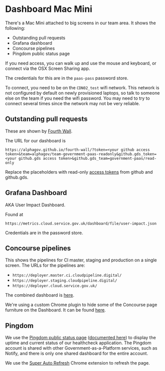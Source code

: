 # Dashboard Mac Mini

There's a Mac Mini attached to big screens in our team area. It shows the
following:

* Outstanding pull requests
* Grafana dashboard
* Concourse pipelines
* Pingdom public status page

If you need access, you can walk up and use the mouse and keyboard, or connect via the OSX Screen Sharing app.

The credentials for this are in the `paas-pass` password store.

To connect, you need to be on the `CDN02_test` wifi network. This network is not configured by default on newly provisioned laptops, so talk to someone else on the team if you need the wifi password. You may need to try to connect several times since the network may not be very reliable.

## Outstanding pull requests

These are shown by [Fourth Wall](https://github.com/alphagov/fourth-wall).

The URL for our dashboard is
```
https://alphagov.github.io/fourth-wall/?token=<your github access token>&team=alphagov/team-government-paas-readonly&github.gds_token=<your github.gds access token>&github.gds_team=government-paas/read-only
```

Replace the placeholders with read-only [access tokens](https://github.com/blog/1509-personal-api-tokens) from github and github.gds.

## Grafana Dashboard

AKA User Impact Dashboard.

Found at
```
https://metrics.cloud.service.gov.uk/dashboard/file/user-impact.json
```

Credentials are in the password store.

## Concourse pipelines

This shows the pipelines for CI master, staging and production on a single screen. The URLs for the pipelines are:

* `https://deployer.master.ci.cloudpipeline.digital/`
* `https://deployer.staging.cloudpipeline.digital/`
* `https://deployer.cloud.service.gov.uk/`

The combined dashboard is
[here](http://dsingleton.github.io/frame-splits/index.html?title=&layout=3row&url%5B%5D=https%3A%2F%2Fdeployer.master.ci.cloudpipeline.digital%2F&url%5B%5D=https%3A%2F%2Fdeployer.staging.cloudpipeline.digital%2F&url%5B%5D=https%3A%2F%2Fdeployer.cloud.service.gov.uk%2F).

We're using a custom Chrome plugin to hide some of the Concourse page furniture
on the Dashboard. It can be found
[here](https://github.com/alphagov/paas-cf/tree/master/misc/chrome_plugins/clean_concourse_pipeline).

## Pingdom

We use the [Pingdom public status page](http://stats.pingdom.com/ejtodj13fqqx) ([documented here](https://help.pingdom.com/hc/en-us/articles/205386171-Public-Status-Page)) to display the uptime and current status of our healthcheck application. The Pingdom account is shared with other Government-as-a-Platform services, such as Notify, and there is only one shared dashboard for the entire account.

We use the [Super Auto Refresh](https://chrome.google.com/webstore/detail/super-auto-refresh/kkhjakkgopekjlempoplnjclgedabddk?hl=en) Chrome extension to refresh the page.
